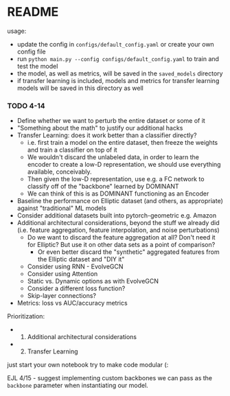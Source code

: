# README
usage:
- update the config in `configs/default_config.yaml` or create your own config file
- run `python main.py --config configs/default_config.yaml` to train and test the model
- the model, as well as metrics, will be saved in the `saved_models` directory
- if transfer learning is included, models and metrics for transfer learning models will be saved in this directory as well



### TODO 4-14
* Define whether we want to perturb the entire dataset or some of it
* "Something about the math" to justify our additional hacks
* Transfer Learning: does it work better than a classifier directly?
  * i.e. first train a model on the entire dataset, then freeze the weights and train a classifier on top of it
  * We wouldn't discard the unlabeled data, in order to learn the encoder to create a low-D representation, we should use everything available, conceivably.
  * Then given the low-D representation, use e.g. a FC network to classify off of the "backbone" learned by DOMINANT
  * We can think of this is as DOMINANT functioning as an Encoder
* Baseline the performance on Elliptic dataset (and others, as appropriate) against "traditional" ML models
* Consider additional datasets built into pytorch-geometric e.g. Amazon
* Additional architectural considerations, beyond the stuff we already did (i.e. feature aggregation, feature interpolation, and noise perturbations)
  * Do we want to discard the feature aggregation at all? Don't need it for Elliptic? But use it on other data sets as a point of comparison?
    * Or even better discard the "synthetic" aggregated features from the Elliptic dataset and "DIY it"
  * Consider using RNN - EvolveGCN
  * Consider using Attention
  * Static vs. Dynamic options as with EvolveGCN
  * Consider a different loss function? 
  * Skip-layer connections?
* Metrics: loss vs AUC/accuracy metrics
  
Prioritization:
* 1. Additional architectural considerations
* 2. Transfer Learning

just start your own notebook
try to make code modular (:

EJL 4/15 - suggest implementing custom backbones we can pass as the `backbone` parameter when instantiating our model.